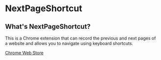 # NextPageShortcut

## What's NextPageShortcut?

This is a Chrome extension that can record the previous and next pages of a website and allows you to navigate using keyboard shortcuts.

[Chrome Web Store](https://chromewebstore.google.com/detail/nextpageshortcut/impcinddilmjieemmplaefimgbcppdol)
